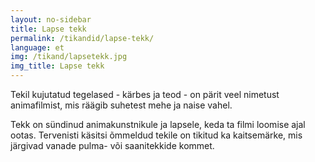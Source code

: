 ```yaml
---
layout: no-sidebar
title: Lapse tekk
permalink: /tikandid/lapse-tekk/
language: et
img: /tikand/lapsetekk.jpg
img_title: Lapse tekk
---
```


Tekil kujutatud tegelased - kärbes ja teod - on pärit veel nimetust animafilmist, mis räägib suhetest mehe ja naise vahel. 

Tekk on sündinud animakunstnikule ja lapsele, keda ta filmi loomise ajal ootas. Tervenisti käsitsi õmmeldud tekile on tikitud ka kaitsemärke, mis järgivad vanade pulma- või saanitekkide kommet.